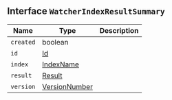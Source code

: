 ## Interface `WatcherIndexResultSummary`

| Name | Type | Description |
| - | - | - |
| `created` | boolean | &nbsp; |
| `id` | [Id](./Id.md) | &nbsp; |
| `index` | [IndexName](./IndexName.md) | &nbsp; |
| `result` | [Result](./Result.md) | &nbsp; |
| `version` | [VersionNumber](./VersionNumber.md) | &nbsp; |
